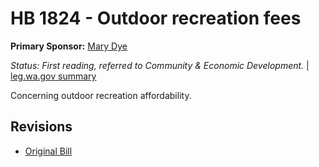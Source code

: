 # HB 1824 - Outdoor recreation fees
**Primary Sponsor:** [Mary Dye](/person/leg/mary.dye.md)

*Status: First reading, referred to Community & Economic Development.* | [leg.wa.gov summary](https://app.leg.wa.gov/billsummary?BillNumber=1824&Year=2021)

Concerning outdoor recreation affordability.

## Revisions
* [Original Bill](1/)